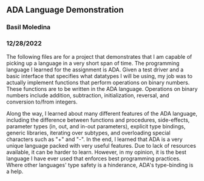 ## ADA Language Demonstration

### Basil Moledina
### 12/28/2022



   The following files are for a project that demonstrates that I am capable of picking up a language in a very short span of time.
The programming language I learned for the assignment is ADA. Given a test driver and a basic interface that specifies what datatypes I will be using,
my job was to actually implement functions that perform operations on binary numbers. These functions are to be written in the ADA language. Operations
on binary numbers include addition, subtraction, initialization, reversal, and conversion to/from integers.



  Along the way, I learned about many different features of the ADA language, including the difference between functions and procedures, side-effects,
parameter types (in, out, and in-out parameters), explicit type bindings, generic libraries, iterating over subtypes, and overloading special characters 
such as "+" and "-".  In the end, I learned that ADA is a very unique language packed with very useful features. Due to lack of resources available, it can be
harder to learn. However, in my opinion, it is the best language I have ever used that enforces best programming practices. Where other languages' type safety is
a hinderance, ADA's type-binding is a help.
